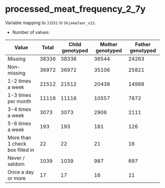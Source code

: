 # processed_meat_frequency_2_7y
Variable mapping to `JJ551` in `Skjema7aar_v12`.
- Number of values:

| Value | Total | Child genotyped | Mother genotyped | Father genotyped |
| ----- | ----- | --------------- | ---------------- | ---------------- |
| Missing | 38336 | 38336 | 36544 | 24263 |
| Non-missing | 36972 | 36972 | 35106 | 25821 |
| 1-2 times a week | 21512 | 21512 | 20438 |14988 |
| 1-3 times per month | 11116 | 11116 | 10557 |7872 |
| 3-4 times a week | 3073 | 3073 | 2906 |2111 |
| 5-6 times a week | 193 | 193 | 181 |126 |
| More than 1 check box filled in | 22 | 22 | 21 |16 |
| Never / seldom | 1039 | 1039 | 987 |697 |
| Once a day or more | 17 | 17 | 16 |11 |



